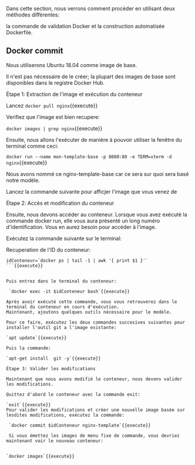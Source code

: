 Dans cette section, nous verrons comment procéder en utilisant deux méthodes différentes: 

la commande de validation Docker et la construction automatisée Dockerfile.

Docker commit
-------------

Nous utiliserons Ubuntu 18.04 comme image de base.

Il n'est pas nécessaire de le créer; la plupart des images de base sont disponibles dans le registre Docker Hub.

Étape 1: Extraction de l'image et exécution du conteneur

 Lancez `docker pull nginx`{{execute}}

 Verifiez que l'image est bien recupere:

 `docker images | grep nginx`{{execute}}


Ensuite, nous allons l'exécuter de manière à pouvoir utiliser la fenêtre du terminal comme ceci:


`docker run --name mon-template-base -p 8080:80 -e TERM=xterm -d nginx`{{execute}}

Nous avons nommé ce nginx-template-base car ce sera sur quoi sera basé notre modèle.

Lancez la commande suivante pour afficjer l'image que vous venez de 


Étape 2: Accès et modification du conteneur

Ensuite, nous devons accéder au conteneur. 
Lorsque vous avez exécuté la commande docker run, elle vous aura présenté un long numéro d'identification. 
Vous en aurez besoin pour accéder à l'image. 

Exécutez la commande suivante sur le terminal:

Recuperation de l'ID du conteneur:

```
idConteneur=`docker ps | tail -1 | awk '{ print $1 }'` 
```{{execute}}


Puis entrez dans le terminal du conteneur:

 `docker exec -it $idConteneur bash`{{execute}}

Après avoir exécuté cette commande, vous vous retrouverez dans le terminal du conteneur en cours d'exécution. 
Maintenant, ajoutons quelques outils nécessaire pour le modèle. 

Pour ce faire, exécutez les deux commandes succesives suivantes pour installer l'outil git a l'image existante:

`apt update`{{execute}}

Puis la commande:

`apt-get install  git -y`{{execute}}

Étape 3: Valider les modifications

Maintenant que nous avons modifié le conteneur, nous devons valider les modifications. 

Quittez d'abord le conteneur avec la commande exit:

`exit`{{execute}}
Pour valider les modifications et créer une nouvelle image basée sur lesdites modifications, exécutez la commande:

 `docker commit $idConteneur nginx-template`{{execute}}

 Si vous émettez les images de menu fixe de commande, vous devriez maintenant voir le nouveau conteneur:


`docker images`{{execute}}

